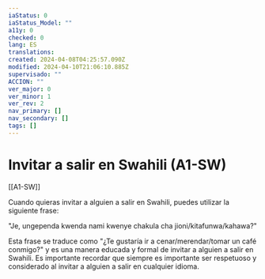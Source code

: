 ```yaml
---
iaStatus: 0
iaStatus_Model: ""
a11y: 0
checked: 0
lang: ES
translations: 
created: 2024-04-08T04:25:57.090Z
modified: 2024-04-10T21:06:10.885Z
supervisado: ""
ACCION: ""
ver_major: 0
ver_minor: 1
ver_rev: 2
nav_primary: []
nav_secondary: []
tags: []
---
```

# Invitar a salir en Swahili (A1-SW)

[[A1-SW]]

Cuando quieras invitar a alguien a salir en Swahili, puedes utilizar la siguiente frase:

"Je, ungependa kwenda nami kwenye chakula cha jioni/kitafunwa/kahawa?"

Esta frase se traduce como "¿Te gustaría ir a cenar/merendar/tomar un café conmigo?" y es una manera educada y formal de invitar a alguien a salir en Swahili. Es importante recordar que siempre es importante ser respetuoso y considerado al invitar a alguien a salir en cualquier idioma.
